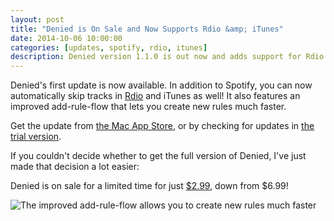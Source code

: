 ```yaml
---
layout: post
title: "Denied is On Sale and Now Supports Rdio &amp; iTunes"
date: 2014-10-06 10:00:00
categories: [updates, spotify, rdio, itunes]
description: Denied version 1.1.0 is out now and adds support for Rdio and iTunes.
---
```


Denied's first update is now available. In addition to Spotify, you can now automatically skip tracks in [Rdio](http://www.rdio.com) and iTunes as well! It also features an improved add-rule-flow that lets you create new rules much faster.

Get the update from [the Mac App Store](/appstore), or by checking for updates in <a href="{{ site.urls.download }}" class="download" rel="nofollow">the trial version</a>.

If you couldn't decide whether to get the full version of Denied, I've just made that decision a lot easier: 

Denied is on sale for a limited time for just [$2.99](/appstore), down from $6.99!

<!-- more -->

![The improved add-rule-flow allows you to create new rules much faster](/blog/img/macbook-half-skip-karaoke-live-versions.jpg)